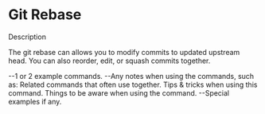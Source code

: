 # Git Rebase

Description

The git rebase can allows you to modify commits to updated upstream head. You can also reorder, edit, or squash commits together.

--1 or 2 example commands.
--Any notes when using the commands, such as:
	Related commands that often use together.
	Tips & tricks when using this command.
	Things to be aware when using the command.
--Special examples if any.